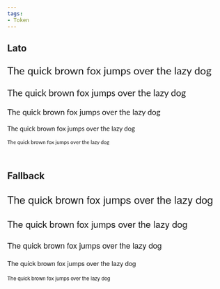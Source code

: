 ```yaml
---
tags:
- Token
---
```

<style>
@import url(https://fonts.googleapis.com/css?family=Lato:400,700,400italic,700italic&subset=latin);

#font-lato { font-family: Lato; }
#font-fallback { font-family: 'Helvetica Neue', Arial, Helvetica, sans-serif; }
</style>


<h2>Lato</h2>

<div id="font-lato">
  <p style="font-size:24px">The quick brown fox jumps over the lazy dog</p>
  <p style="font-size:21px">The quick brown fox jumps over the lazy dog</p>
  <p style="font-size:18px">The quick brown fox jumps over the lazy dog</p>
  <p style="font-size:15px">The quick brown fox jumps over the lazy dog</p>
  <p style="font-size:12px">The quick brown fox jumps over the lazy dog</p>
</div>

<br>

<h2>Fallback</h2>

<div id="font-fallback">
  <p style="font-size:24px">The quick brown fox jumps over the lazy dog</p>
  <p style="font-size:21px">The quick brown fox jumps over the lazy dog</p>
  <p style="font-size:18px">The quick brown fox jumps over the lazy dog</p>
  <p style="font-size:15px">The quick brown fox jumps over the lazy dog</p>
  <p style="font-size:12px">The quick brown fox jumps over the lazy dog</p>
</div>
